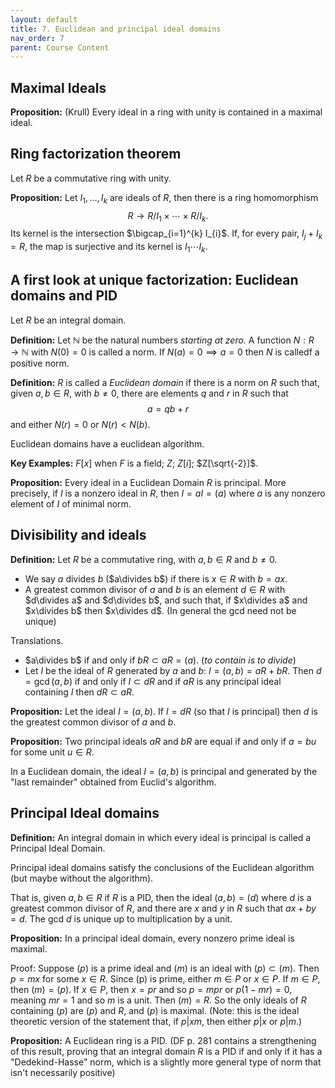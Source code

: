 ```yaml
---
layout: default
title: 7. Euclidean and principal ideal domains
nav_order: 7
parent: Course Content
---
```


## Maximal Ideals 

**Proposition:** (Krull) Every ideal in a ring with unity is contained in a maximal ideal.

## Ring factorization theorem 

Let $R$ be a commutative ring with unity.

**Proposition:** Let $I_{1},\ldots, I_{k}$ are ideals of $R$, then there is a ring homomorphism
$$
R\to R/I_{1}\times \cdots\times R/I_{k}.
$$
Its kernel is the intersection $\bigcap_{i=1}^{k} I_{i}$. If, for every pair, $I_{j}+I_{k}=R$, 
the map is surjective and its kernel is $I_{1}\cdots I_{k}$.

## A first look at unique factorization: Euclidean domains and PID

Let $R$ be an integral domain.  

**Definition:** Let $\mathbb{N}$ be the natural numbers *starting at zero.* A function $N:R\to \mathbb{N}$
with $N(0)=0$ is called a norm.  If $N(a)=0\implies a=0$ then $N$ is calledf a positive norm.

**Definition:** $R$ is called a *Euclidean domain* if there is a norm on $R$ such that, given $a,b\in R$,
with $b\not=0$, there are elements $q$ and $r$ in $R$ such that
$$
a=qb+r
$$
and either $N(r)=0$ or $N(r)<N(b)$.

Euclidean domains have a euclidean algorithm.  

**Key Examples:** $F[x]$ when $F$ is a field; $Z$; $Z[i]$; $Z[\sqrt{-2}]$.

**Proposition:** Every ideal in a Euclidean Domain $R$ is principal.  More precisely, if  $I$ is a nonzero ideal in $R$, then $I=aI=(a)$ where $a$ is any nonzero element of $I$ of minimal norm. 

## Divisibility and ideals

**Definition:** Let $R$ be a commutative ring, with $a,b\in R$ and $b\not=0$.
- We say $a$ divides $b$ ($a\divides b$) if there is $x\in R$ with $b=ax$. 
- A greatest common divisor of $a$ and $b$ is an element $d\in R$ with $d\divides a$ and $d\divides b$,
and such that, if $x\divides a$ and $x\divides b$ then $x\divides d$. (In general the gcd need not be unique)

Translations.
- $a\divides b$ if and only if $bR\subset aR=(a)$. (*to contain is to divide*)
- Let $I$ be the ideal of $R$ generated by $a$ and $b$: $I=(a,b)=aR+bR$. Then $d=\gcd(a,b)$ if and only
if $I\subset dR$ and if $aR$ is any principal ideal containing $I$ then $dR\subset aR$. 

**Proposition:** Let the ideal $I=(a,b)$.  If $I=dR$ (so that $I$ is principal) then $d$ is the greatest common divisor of $a$ and $b$. 

**Proposition:** Two principal ideals $aR$ and $bR$ are equal if and only if $a=bu$ for some unit $u\in R$. 

In a Euclidean domain, the ideal $I=(a,b)$ is principal and generated by the "last remainder" obtained from Euclid's algorithm. 

## Principal Ideal domains

**Definition:** An integral domain in which every ideal is principal is called a Principal Ideal Domain.

Principal ideal domains satisfy the conclusions of the Euclidean algorithm (but maybe without the algorithm).

That is, given $a,b\in R$ if $R$ is a PID, then the ideal $(a,b)=(d)$ where $d$ is a greatest common
divisor of $R$, and there are $x$ and $y$ in $R$ such that $ax+by=d$.  The gcd $d$ is unique up to multiplication by a unit.

**Proposition:** In a principal ideal domain, every nonzero prime ideal is maximal.

Proof: Suppose $(p)$ is a prime ideal and $(m)$ is an ideal with $(p)\subset (m)$.  Then 
$p=mx$ for some $x\in R$.  Since (p) is prime, either $m\in P$ or $x\in P$.  If $m\in P$, then $(m)=(p)$.
If $x\in P$, then $x=pr$ and so $p=mpr$ or $p(1-mr)=0$, meaning $mr=1$ and so $m$ is a unit.
Then $(m)=R$.  So the only ideals of $R$ containing $(p)$ are $(p)$ and $R$, and $(p)$ is maximal.
(Note: this is the ideal theoretic version of the statement that, if $p|xm$, then either $p|x$ or $p|m$.)


**Proposition:** A Euclidean ring is a PID. (DF p. 281 contains a strengthening of this result, proving
that an integral domain $R$ is a PID if and only if it has a "Dedekind-Hasse" norm, which is a slightly
more general type of norm that isn't necessarily positive)

